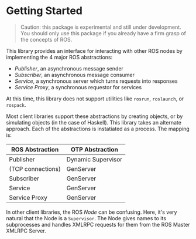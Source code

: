 # Getting Started

> Caution: this package is experimental and still under development. You should
> only use this package if you already have a firm grasp of the concepts of
> ROS.

This library provides an interface for interacting with other ROS nodes by
implementing the 4 major ROS abstractions:

- _Publisher_, an asynchronous message sender
- _Subscriber_, an asynchronous message consumer
- _Service_, a synchronous server which turns requests into responses
- _Service Proxy_, a synchronous requestor for services

At this time, this library does not support utilities like `rosrun`,
`roslaunch`, or `rospack`.

Most client libraries support these abstractions by creating objects, or
by simulating objects (in the case of Haskell). This library takes an alternate
approach. Each of the abstractions is instatiated as a process. The mapping is:

| ROS Abstraction | OTP Abstraction |
|-------------------|-------------------|
|Publisher          | Dynamic Supervisor |
|(TCP connections)  | GenServer |
|Subscriber         | GenServer |
|Service            | GenServer |
|Service Proxy      | GenServer |

In other client libraries, the ROS _Node_ can be confusing. Here, it's very
natural that the Node is a `Supervisor`. The Node gives names to its
subprocesses and handles XMLRPC requests for them from the ROS Master XMLRPC
Server.

